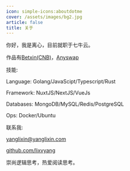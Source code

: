 ```yaml
---
icon: simple-icons:aboutdotme
cover: /assets/images/bg2.jpg
article: false
title: 关于
---
```


你好，我是离心，目前就职于七牛云。

作品有[Betxin(CNB)](https://cnb.betxin.one)，[Anyswap](https://anyswap.betxin.one)

技能:

Language: Golang/JavaScipt/Typescript/Rust

Framework: NuxtJS/NextJS/VueJs

Databases: MongoDB/MySQL/Redis/PostgreSQL

Ops: Docker/Ubuntu


联系我:

[yanglixin@yanglixin.com](yanglixin@yanglixin.com)

[github.com/lixvyang](https://github.com/lixvyang)

崇尚逻辑思考，热爱阅读思考。
